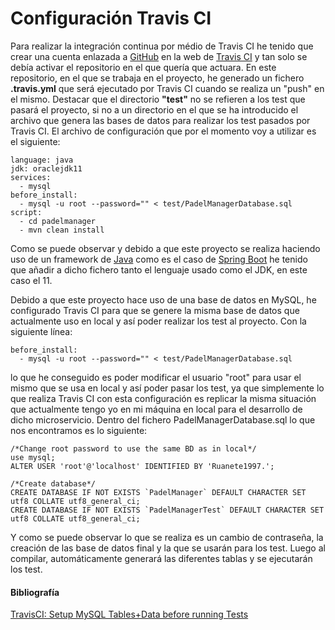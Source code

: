 # Configuración Travis CI
Para realizar la integración continua por médio de Travis CI he tenido que crear una cuenta enlazada a [GitHub](https://github.com)  en la web de [Travis CI](https://travis-ci.com/) y tan solo se debía activar el repositorio en el que quería que actuara. En este repositorio, en el que se trabaja en el proyecto, he generado un fichero **.travis.yml** que será ejecutado por Travis CI cuando se realiza un "push" en el mismo. Destacar que el directorio **"test"** no se refieren a los test que pasará el proyecto, si no a un directorio en el que se ha introducido el archivo que genera las bases de datos para realizar los test pasados por Travis CI. El archivo de configuración que por el momento voy a utilizar es el siguiente:

```
language: java
jdk: oraclejdk11
services:
  - mysql
before_install:
  - mysql -u root --password="" < test/PadelManagerDatabase.sql
script:
  - cd padelmanager
  - mvn clean install
```

Como se puede observar y debido a que este proyecto se realiza haciendo uso de un framework de [Java](https://www.java.com/es/) como es el caso de [Spring Boot](https://spring.io/) he tenido que añadir a dicho fichero tanto el lenguaje usado como el JDK, en este caso el 11.

Debido a que este proyecto hace uso de una base de datos en MySQL, he configurado Travis CI para que se genere la misma base de datos que actualmente uso en local y así poder realizar los test al proyecto. Con la siguiente línea:

```
before_install:
  - mysql -u root --password="" < test/PadelManagerDatabase.sql
```

lo que he conseguido es poder modificar el usuario "root" para usar el mismo que se usa en local y así poder pasar los test, ya que simplemente lo que realiza Travis CI con esta configuración es replicar la misma situación que actualmente tengo yo en mi máquina en local para el desarrollo de dicho microservicio. Dentro del fichero PadelManagerDatabase.sql lo que nos encontramos es lo siguiente:

```
/*Change root password to use the same BD as in local*/
use mysql;
ALTER USER 'root'@'localhost' IDENTIFIED BY 'Ruanete1997.';

/*Create database*/
CREATE DATABASE IF NOT EXISTS `PadelManager` DEFAULT CHARACTER SET utf8 COLLATE utf8_general_ci;
CREATE DATABASE IF NOT EXISTS `PadelManagerTest` DEFAULT CHARACTER SET utf8 COLLATE utf8_general_ci;
```

Y como se puede observar lo que se realiza es un cambio de contraseña, la creación de las base de datos final y la que se usarán para los test. Luego al compilar, automáticamente generará las diferentes tablas y se ejecutarán los test.

#### Bibliografía
[TravisCI: Setup MySQL Tables+Data before running Tests](https://andidittrich.de/2017/06/travisci-setup-mysql-tablesdata-before-running-tests.html)
